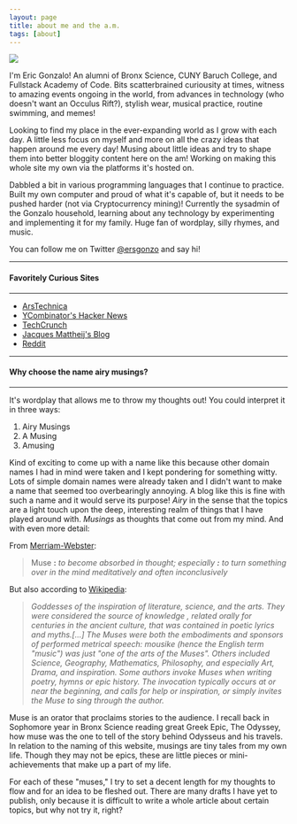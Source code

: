 ```yaml
---
layout: page
title: about me and the a.m.
tags: [about]
---
```

    
<article>
<div class="col-sm-10">
	<img class="profile-about" src="https://lh3.googleusercontent.com/-4k3B4aRxvBM/UK92NzlcUuI/AAAAAAAAECY/kR_7YUd4dNw/w442-h443-no/Fanc.png"/><p>I'm Eric Gonzalo! An alumni of Bronx Science, CUNY Baruch College, and Fullstack Academy of Code. Bits scatterbrained curiousity at times, witness to amazing events ongoing in the world, from advances in technology (who doesn't want an Occulus Rift?), stylish wear, musical practice, routine swimming, and memes!</p>
	<p>Looking to find my place in the ever-expanding world as I grow with each day. A little less focus on myself and more on all the crazy ideas that happen around me every day! Musing about little ideas and try to shape them into better bloggity content here on the am! Working on making this whole site my own via the platforms it's hosted on.</p>
	<p>Dabbled a bit in various programming languages that I continue to practice. Built my own computer and proud of what it's capable of, but it needs to be pushed harder (not via Cryptocurrency mining)! Currently the sysadmin of the Gonzalo household, learning about any technology by experimenting and implementing it for my family. Huge fan of wordplay, silly rhymes, and music.</p>
	<p>You can follow me on Twitter <a href="https://twitter.com/ersgonzo">@ersgonzo</a> and say hi!</p>
	<hr class="break-margin color-black">
	<h4 class="break-margin">Favoritely Curious Sites</h4>
	<hr class="break-margin color-black">
	<ul>
		<li><a href="http://arstechnica.com/">ArsTechnica</a></li>
		<li><a href="https://news.ycombinator.com/">YCombinator's Hacker News</a></li>
		<li><a href="http://techcrunch.com/">TechCrunch</a></li>
		<li><a href="http://jacquesmattheij.com/">Jacques Mattheij's Blog</a></li>
		<li><a href="http://reddit.com/">Reddit</a></li>
	</ul>
	<hr class="break-margin color-black">
	<h4 class="break-margin">Why choose the name airy musings?</h4>
	<hr class="break-margin color-black">
	<div>
		It's wordplay that allows me to throw my thoughts out! You could interpret it in three ways:
		<ol>
			<li>Airy Musings</li>
			<li>A Musing</li>
			<li>Amusing</li>
		</ol>
		<p>Kind of exciting to come up with a name like this because other domain names I had in mind were taken and I kept pondering for something witty. Lots of simple domain names were already taken and I didn't want to make a name that seemed too overbearingly annoying. A blog like this is fine with such a name and it would serve its purpose! <em>Airy</em> in the sense that the topics are a light touch upon the deep, interesting realm of things that I have played around with. <em>Musings</em> as thoughts that come out from my mind. And with even more detail:</p>
		From <a href="http://www.merriam-webster.com/dictionary/muse" target="_blank">Merriam-Webster</a>:
		<blockquote>Muse  <span class="ssens"><strong>:</strong>  <em>to become absorbed in thought; especially <strong>:</strong>  to turn something over in the mind meditatively and often inconclusively </em></span></blockquote>
		But also according to <a href="https://en.wikipedia.org/wiki/Muse" target="_blank">Wikipedia</a>:
		<blockquote><em>Goddesses of the inspiration of literature, science, and the arts. They were considered the source of knowledge , related orally for centuries in the ancient culture, that was contained in poetic lyrics and myths.[...] </em>			
		<em>The Muses were both the embodiments and sponsors of performed metrical speech: mousike (hence the English term "music") was just "one of the arts of the Muses". Others included Science, Geography, Mathematics, Philosophy, and especially Art, Drama, and inspiration. Some authors invoke Muses when writing poetry, hymns or epic history. The invocation typically occurs at or near the beginning, and calls for help or inspiration, or simply invites the Muse to sing through the author. </em></blockquote>
		<p>Muse is an orator that proclaims stories to the audience. I recall back in Sophomore year in Bronx Science reading great Greek Epic, The Odyssey, how muse was the one to tell of the story behind Odysseus and his travels. In relation to the naming of this website, musings are tiny tales from my own life. Though they may not be epics, these are little pieces or mini-achievements that make up a part of my life.</p>
		<p>For each of these "muses," I try to set a decent length for my thoughts to flow and for an idea to be fleshed out. There are many drafts I have yet to publish, only because it is difficult to write a whole article about certain topics, but why not try it, right?</p>
	</div>
</div><!--ugh forgot to close the div before and footer overlapped-->
	<div class="clearfix"></div>
<div class="col-sm-2 sidebar-2">
	
</div>

</article>

